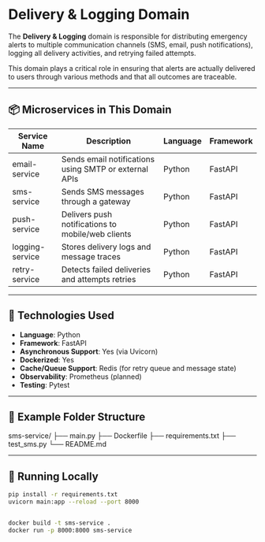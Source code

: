 # Delivery & Logging Domain

The **Delivery & Logging** domain is responsible for distributing emergency alerts to multiple communication channels (SMS, email, push notifications), logging all delivery activities, and retrying failed attempts.

This domain plays a critical role in ensuring that alerts are actually delivered to users through various methods and that all outcomes are traceable.

---

## 📦 Microservices in This Domain

| Service Name      | Description                                             | Language | Framework |
|-------------------|---------------------------------------------------------|----------|-----------|
| email-service     | Sends email notifications using SMTP or external APIs  | Python   | FastAPI   |
| sms-service       | Sends SMS messages through a gateway                    | Python   | FastAPI   |
| push-service      | Delivers push notifications to mobile/web clients      | Python   | FastAPI   |
| logging-service   | Stores delivery logs and message traces                | Python   | FastAPI   |
| retry-service     | Detects failed deliveries and attempts retries          | Python   | FastAPI   |

---

## 🔧 Technologies Used

- **Language**: Python
- **Framework**: FastAPI
- **Asynchronous Support**: Yes (via Uvicorn)
- **Dockerized**: Yes
- **Cache/Queue Support**: Redis (for retry queue and message state)
- **Observability**: Prometheus (planned)
- **Testing**: Pytest

---

## 📁 Example Folder Structure

sms-service/
├── main.py
├── Dockerfile
├── requirements.txt
├── test_sms.py
└── README.md


---

## 🧪 Running Locally

```bash
pip install -r requirements.txt
uvicorn main:app --reload --port 8000


docker build -t sms-service .
docker run -p 8000:8000 sms-service

